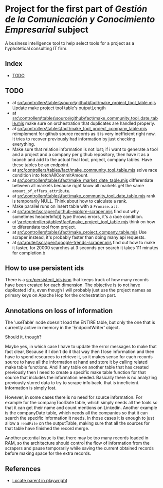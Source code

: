 # Project for the first part of *Gestión de la Comunicación y Conocimiento Empresarial* subject

A business intelligence tool to help select tools for a project as a hyphotetical consulting IT firm.

## Index

 - [TODO](#todo)

## TODO

 - at [src\controllers\tables\source\github\fact\make_project_tool_table.mjs](src\controllers\tables\source\github\fact\make_project_tool_table.mjs) Update make project tool table's outputLength 
 - at [src\controllers\tables\source\github\fact\make_community_tool_date_table.mjs](src\controllers\tables\source\github\fact\make_community_tool_date_table.mjs) make sure on orchestration that duplicates are handled properly.
 - at [src\controllers\tables\fact\make_tool_project_company_table.mjs](src\controllers\tables\fact\make_tool_project_company_table.mjs) reimplement for github source records as it is very inefficient right now. It tries to recover previously had information by just checking everything.
 - Make sure that relation information is not lost; if i want to generate a tool and a project and a company per github repository, then have it as a branch and add to the actual final tool, project, company tables. Have these tables be an endpoint.
 - at [src/controllers/tables/fact/make_community_tool_table.mjs](src/controllers/tables/fact/make_community_tool_table.mjs) solve race condition into fetchAllCommitAmount.
 - at [src\controllers\tables\fact\make_market_date_table.mjs](src\controllers\tables\fact\make_market_date_table.mjs) differentiate between all markets because right know all markets get the same `amount_of_offers_attribute`.
 - at [src\controllers\tables\fact\make_community_tool_date_table.mjs](src\controllers\tables\fact\make_community_tool_date_table.mjs) rank is temporarily NULL. Think about how to calculate a rank.
 - Make parallel runs on insert table with a `Promise.all`.
 - at [src\routes\scrapers\github-explore-scraper.mjs](src\routes\scrapers\github-explore-scraper.mjs) find out why sometimes headerInfo[i].type throws errors, it's a race condition.
 - at [\src\controllers\tables\fact\make_project_tool_table.mjs](\src\controllers\tables\fact\make_project_tool_table.mjs) think on how to diferentiate tool from project.
 - at [src\controllers\tables\fact\make_project_company_table.mjs](src\controllers\tables\fact\make_project_company_table.mjs) Use scraper instead, it's probably faster than doing many api requests.
 - at [src\routes\scrapers\google-trends-scraper.mjs](src\routes\scrapers\google-trends-scraper.mjs) find out how to make it faster, for 20000 searches at 3 seconds per search it takes 111 minutes for completion.b

## How to use persistent ids

There is a [src/persistent_ids.json](./src/persistent_ids.json) that keeps track of how many records have been created for each dimension. The objective is to not have duplicated id's, even though I will probably just use the project names as primary keys on Apache Hop for the orchestration part.

## Annotations on loss of information

The 'useTable' node doesn't load the ENTIRE table, but only the one that is currently active in memory in the 'EndpointWriter' object.

Should it, though?

Maybe yes, in which case I have to update the error messages to make that fact clear, Because if I don't do it that way then I lose information and then have to spend resources to retrieve it, so it makes sense for each records source to have all the information at hand and store it by calling related make table functions. And if any table on another table that has created previously then I need to create a specific make table function for that source that includes the information needed. Basically there is no analyzing previously stored data to try to scrape info back, that is inneficient. Information is simply lost.

However, in some cases there is no need for source information. For example for the companyToolDate table, which simply needs all the tools so that it can get their name and count mentions on Linkedin. Another example is the companyDate table, which needs all the companies so that it can search the specific information it needs. In those cases it is enough to just allow a `readFile` on the outputTable, making sure that all the sources for that table have finished the record merge.

Another potential issue is that there may be too many records loaded in RAM, so the architecture should control the flow of information from the scrapers and pause temporarily while saving the current obtained records before making space for the extra records.

## References

 - [Locate parent in playwright](https://playwrightsolutions.com/how-do-you-locate-the-parent-of-an-element-with-playwright/)
